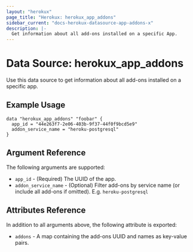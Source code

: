 ```yaml
---
layout: "herokux"
page_title: "Herokux: herokux_app_addons"
sidebar_current: "docs-herokux-datasource-app-addons-x"
description: |-
  Get information about all add-ons installed on a specific App.
---
```


# Data Source: herokux_app_addons

Use this data source to get information about all add-ons installed on a specific app.

## Example Usage

```hcl-terraform
data "herokux_app_addons" "foobar" {
  app_id = "44e263f7-2e06-403b-9f37-44f0f9bcd5e9"
  addon_service_name = "heroku-postgresql"
}
```

## Argument Reference

The following arguments are supported:

* `app_id` - (Required) The UUID of the app.
* `addon_service_name` - (Optional) Filter add-ons by service name (or include all add-ons if omitted).
  E.g. `heroku-postgresql`

## Attributes Reference

In addition to all arguments above, the following attribute is exported:

* `addons` - A map containing the add-ons UUID and names as key-value pairs.
